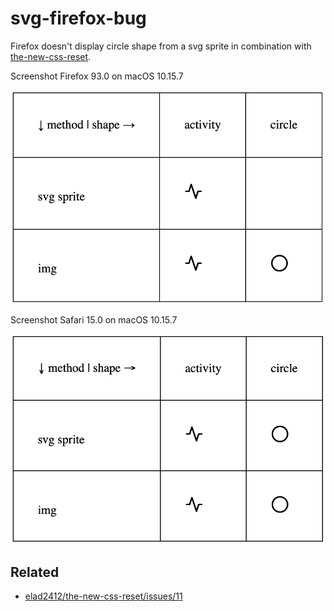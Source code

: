 # svg-firefox-bug

Firefox doesn't display circle shape from a svg sprite in combination with [the-new-css-reset](https://github.com/elad2412/the-new-css-reset).

Screenshot Firefox 93.0 on macOS 10.15.7

![A table with an empty cell where a circle should be](screenshot-ff93.png)

Screenshot Safari 15.0 on macOS 10.15.7

![A table with all 4 shapes renderd correctly](screenshot-safari15.png)

## Related

+ [elad2412/the-new-css-reset/issues/11](https://github.com/elad2412/the-new-css-reset/issues/11)
